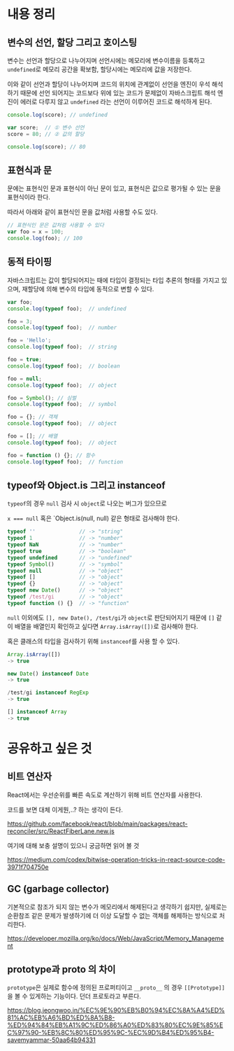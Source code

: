 

# 내용 정리

## 변수의 선언, 할당 그리고 호이스팅

변수는 선언과 할당으로 나누어지며 선언시에는 메모리에 변수이름을 등록하고 `undefined`로 메모리 공간을 확보함, 할당시에는 메모리에 값을 저장한다.

이와 같이 선언과 할당이 나누어지며 코드의 위치에 관계없이 선언을 엔진이 우석 해석하기 때문에 선언 되어지는 코드보다 위에 있는 코드가 문제없이 자바스크립트 해석 엔진이 에러로 다루지 않고 `undefined` 라는 선언이 이루어진 코드로 해석하게 된다.



```js
console.log(score); // undefined

var score;  // ① 변수 선언
score = 80; // ② 값의 할당

console.log(score); // 80
```


## 표현식과 문

문에는 표현식인 문과 표현식이 아닌 문이 있고, 표현식은 값으로 평가될 수 있는 문을 표현식이라 한다.

따라서 아래와 같이 표현식인 문을 값처럼 사용할 수도 있다.

```js
// 표현식인 문은 값처럼 사용할 수 있다
var foo = x = 100;
console.log(foo); // 100
```

## 동적 타이핑

자바스크립트는 값이 할당되어지는 때에 타입이 결정되는 타입 추론의 형태를 가지고 있으며, 재할당에 의해 변수의 타입에 동적으로 변할 수 있다.

```js
var foo;
console.log(typeof foo);  // undefined

foo = 3;
console.log(typeof foo);  // number

foo = 'Hello';
console.log(typeof foo);  // string

foo = true;
console.log(typeof foo);  // boolean

foo = null;
console.log(typeof foo);  // object

foo = Symbol(); // 심벌
console.log(typeof foo);  // symbol

foo = {}; // 객체
console.log(typeof foo);  // object

foo = []; // 배열
console.log(typeof foo);  // object

foo = function () {}; // 함수
console.log(typeof foo);  // function
```

## typeof와 Object.is 그리고 instanceof

`typeof`의 경우 `null` 검사 시 `object`로 나오는 버그가 있으므로

`x === null` 혹은 `Object.is(null, null) 같은 형태로 검사해야 한다.


```js
typeof ''              // -> "string"
typeof 1               // -> "number"
typeof NaN             // -> "number"
typeof true            // -> "boolean"
typeof undefined       // -> "undefined"
typeof Symbol()        // -> "symbol"
typeof null            // -> "object"
typeof []              // -> "object"
typeof {}              // -> "object"
typeof new Date()      // -> "object"
typeof /test/gi        // -> "object"
typeof function () {}  // -> "function"
```


`null` 이외에도 `[], new Date(), /test/gi`가 `object`로 판단되어지기 때문에 `[]` 같이 배열을 배열인지 확인하고 싶다면 `Array.isArray([])`로 검사해야 한다.

혹은 클래스의 타입을 검사하기 위해 `instanceof`를 사용 할 수 있다.


```js
Array.isArray([])
-> true

new Date() instanceof Date
-> true

/test/gi instanceof RegExp
-> true

[] instanceof Array
-> true
```


# 공유하고 싶은 것

## 비트 연산자

React에서는 우선순위를 빠른 속도로 계산하기 위해 비트 연산자를 사용한다.

코드를 보면 대체 이게뭔,..? 하는 생각이 든다.

https://github.com/facebook/react/blob/main/packages/react-reconciler/src/ReactFiberLane.new.js

여기에 대해 보충 설명이 있으니 궁금하면 읽어 볼 것 

https://medium.com/codex/bitwise-operation-tricks-in-react-source-code-3971f704750e

## GC (garbage collector)

기본적으로 참조가 되지 않는 변수가 메모리에서 해제된다고 생각하기 쉽지만, 실제로는 순환참조 같은 문제가 발생하기에 더 이상 도달할 수 없는 객체를 해제하는 방식으로 처리한다.

https://developer.mozilla.org/ko/docs/Web/JavaScript/Memory_Management


## prototype과 __proto__ 의 차이

`prototype`은 실제로 함수에 정의된 프로퍼티이고 `__proto__` 의 경우 `[[Prototype]]`을 볼 수 있게하는 기능이다. 던더 프로토라고 부른다.

https://blog.jeongwoo.in/%EC%9E%90%EB%B0%94%EC%8A%A4%ED%81%AC%EB%A6%BD%ED%8A%B8-%ED%94%84%EB%A1%9C%ED%86%A0%ED%83%80%EC%9E%85%EC%97%90-%EB%8C%80%ED%95%9C-%EC%9D%B4%ED%95%B4-savemyammar-50aa64b94331
